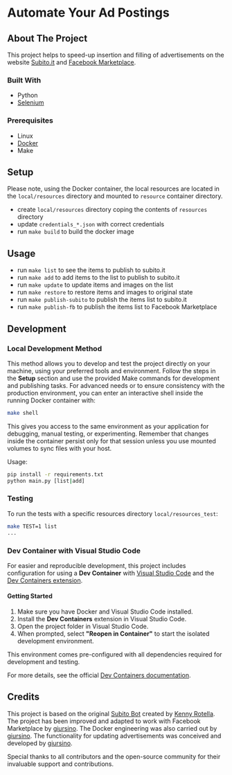 # Automate Your Ad Postings

## About The Project
This project helps to speed-up insertion and filling of advertisements on the website [Subito.it](https://www.subito.it/) and [Facebook Marketplace](https://www.facebook.com/marketplace).

### Built With
* Python
* [Selenium](https://www.selenium.dev/)

### Prerequisites
* Linux
* [Docker](https://www.docker.com/)
* Make

## Setup
Please note, using the Docker container, the local resources are located in the `local/resources` directory and mounted to `resource` container directory.

* create `local/resources` directory coping the contents of `resources` directory
* update `credentials_*.json` with correct credentials
* run `make build` to build the docker image

## Usage
* run `make list` to see the items to publish to subito.it
* run `make add` to add items to the list to publish to subito.it
* run `make update` to update items and images on the list
* run `make restore` to restore items and images to original state
* run `make publish-subito` to publish the items list to subito.it 
* run `make publish-fb` to publish the items list to Facebook Marketplace 

## Development

### Local Development Method
This method allows you to develop and test the project directly on your machine, using your preferred tools and environment. Follow the steps in the **Setup** section and use the provided Make commands for development and publishing tasks. For advanced needs or to ensure consistency with the production environment, you can enter an interactive shell inside the running Docker container with:

```sh
make shell
```

This gives you access to the same environment as your application for debugging, manual testing, or experimenting. Remember that changes inside the container persist only for that session unless you use mounted volumes to sync files with your host.

Usage:

```sh
pip install -r requirements.txt
python main.py [list|add]
```

### Testing
To run the tests with a specific resources directory `local/resources_test`:

```sh
make TEST=1 list
...
```

### Dev Container with Visual Studio Code

For easier and reproducible development, this project includes configuration for using a **Dev Container** with [Visual Studio Code](https://code.visualstudio.com/) and the [Dev Containers extension](https://marketplace.visualstudio.com/items?itemName=ms-vscode-remote.remote-containers).

#### Getting Started

1. Make sure you have Docker and Visual Studio Code installed.
2. Install the **Dev Containers** extension in Visual Studio Code.
3. Open the project folder in Visual Studio Code.
4. When prompted, select **"Reopen in Container"** to start the isolated development environment.

This environment comes pre-configured with all dependencies required for development and testing.

For more details, see the official [Dev Containers documentation](https://code.visualstudio.com/docs/devcontainers/containers).

## Credits

This project is based on the original [Subito Bot](https://github.com/KennyRotella/subito_bot/commit/633c0d7fd1107e9875cd62e65d169c393ba46ec3) created by [Kenny Rotella](https://github.com/KennyRotella). The project has been improved and adapted to work with Facebook Marketplace by [giursino](https://github.com/giursino). The Docker engineering was also carried out by [giursino](https://github.com/giursino). The functionality for updating advertisements was conceived and developed by [giursino](https://github.com/giursino).

Special thanks to all contributors and the open-source community for their invaluable support and contributions.